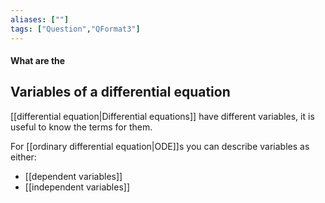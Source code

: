 ```yaml
---
aliases: [""]
tags: ["Question","QFormat3"]
---
```


#### What are the
## Variables of a differential equation

[[differential equation|Differential equations]] have different variables, it is useful to know the terms for them.

For [[ordinary differential equation|ODE]]s you can describe variables as either:
- [[dependent variables]]
- [[independent variables]]
